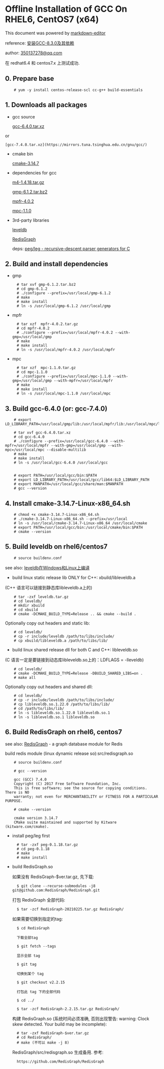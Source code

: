 # Offline Installation of GCC On RHEL6, CentOS7 (x64)

This document was powered by [markdown-editor](https://jbt.github.io/markdown-editor/)

reference: [安装GCC-8.3.0及其依赖](https://www.cnblogs.com/aquester/p/10799125.html)

author: 350137278@qq.com

在 redhat6.4 和 centos7.x 上测试成功.


## 0. Prepare base

        # yum -y install centos-release-scl cc-g++ build-essentials

## 1. Downloads all packages

- gcc source

    [gcc-6.4.0.tar.xz](https://mirrors.tuna.tsinghua.edu.cn/gnu/gcc/)

or

    [gcc-7.4.0.tar.xz](https://mirrors.tuna.tsinghua.edu.cn/gnu/gcc/)
    
- cmake bin

    [cmake-3.14.7](https://cmake.org/files/v3.14/cmake-3.14.7-Linux-x86_64.sh)

- dependencies for gcc

    [m4-1.4.18.tar.gz](https://mirrors.tuna.tsinghua.edu.cn/gnu/m4/)

    [gmp-6.1.2.tar.bz2](https://mirrors.tuna.tsinghua.edu.cn/gnu/gmp/)

    [mpfr-4.0.2](https://mirrors.tuna.tsinghua.edu.cn/gnu/mpfr/)

    [mpc-1.1.0](https://mirrors.tuna.tsinghua.edu.cn/gnu/mpc/)

 - 3rd-party libraries
 
    [leveldb](https://github.com/google/leveldb)
    
    [RedisGraph](https://github.com/RedisGraph/RedisGraph)

    deps: [peg/leg - recursive-descent parser generators for C](https://www.piumarta.com/software/peg/peg-0.1.18.tar.gz)

## 2. Build and install dependencies

- gmp

        # tar xvf gmp-6.1.2.tar.bz2
        # cd gmp-6.1.2
        # ./configure --prefix=/usr/local/gmp-6.1.2
        # make
        # make install
        # ln -s /usr/local/gmp-6.1.2 /usr/local/gmp

- mpfr

        # tar xzf  mpfr-4.0.2.tar.gz
        # cd mpfr-4.0.2
        # ./configure --prefix=/usr/local/mpfr-4.0.2 --with-gmp=/usr/local/gmp
        # make
        # make install
        # ln -s /usr/local/mpfr-4.0.2 /usr/local/mpfr

- mpc

        # tar xzf  mpc-1.1.0.tar.gz
        # cd mpc-1.1.0
        # ./configure --prefix=/usr/local/mpc-1.1.0 --with-gmp=/usr/local/gmp --with-mpfr=/usr/local/mpfr
        # make
        # make install
        # ln -s /usr/local/mpc-1.1.0 /usr/local/mpc

## 3. Build gcc-6.4.0 (or: gcc-7.4.0)

        # export LD_LIBRARY_PATH=/usr/local/gmp/lib:/usr/local/mpfr/lib:/usr/local/mpc/lib:$LD_LIBRARY_PATH

        # tar xvf gcc-6.4.0.tar.xz
        # cd gcc-6.4.0
        # ./configure --prefix=/usr/local/gcc-6.4.0 --with-mpfr=/usr/local/mpfr --with-gmp=/usr/local/gmp --with-mpc=/usr/local/mpc --disable-multilib
        # make
        # make install
        # ln -s /usr/local/gcc-6.4.0 /usr/local/gcc


        # export PATH=/usr/local/gcc/bin:$PATH
        # export LD_LIBRARY_PATH=/usr/local/gcc/lib64:$LD_LIBRARY_PATH
        # export MANPATH=/usr/local/gcc/share/man:$MANPATH
        # gcc --version

## 4. Install cmake-3.14.7-Linux-x86_64.sh

        # chmod +x cmake-3.14.7-Linux-x86_64.sh
        # ./cmake-3.14.7-Linux-x86_64.sh --prefix=/usr/local
        # ln -s /usr/local/cmake-3.14.7-Linux-x86_64 /usr/local/cmake
        # export PATH=/usr/local/gcc/bin:/usr/local/cmake/bin:$PATH
        # cmake --version


## 5. Build leveldb on rhel6/centos7

        # source buildenv.conf

see also: [leveldb在Windows和Linux上编译](https://blog.csdn.net/ubuntu64fan/article/details/102932752)

- build linux static release lib ONLY for C++:  xbuild/libleveldb.a

(C++ 语言可以链接到静态库libleveldb.a上的)

        # tar -zxf leveldb.tar.gz
        # cd leveldb/
        # mkdir xbuild
        # cd xbuild
        # cmake -DCMAKE_BUILD_TYPE=Release .. && cmake --build .

Optionally copy out headers and static lib:

        # cd leveldb/
        # cp -r include/leveldb /path/to/libs/include/
        # cp xbuild/libleveldb.a /path/to/libs/lib/

- build linux shared release dll for both C and C++:  libleveldb.so

(C 语言一定是要链接到动态库libleveldb.so上的：LDFLAGS = -lleveldb)

        # cd leveldb/
        # cmake -DCMAKE_BUILD_TYPE=Release -DBUILD_SHARED_LIBS=on .
        # make all

Optionally copy out headers and shared dll:

        # cd leveldb/
        # cp -r include/leveldb /path/to/libs/include/
        # cp libleveldb.so.1.22.0 /path/to/libs/lib/
        # cd /path/to/libs/lib/
        # ln -s libleveldb.so.1.22.0 libleveldb.so.1
        # ln -s libleveldb.so.1 libleveldb.so


## 6. Build RedisGraph on rhel6, centos7

see also: [RedisGraph](https://oss.redislabs.com/redisgraph/) - a graph database module for Redis

build redis module (linux dynamic release so):src/redisgraph.so

        # source buildenv.conf

        # gcc --version
        
        gcc (GCC) 7.4.0
        Copyright (C) 2017 Free Software Foundation, Inc.
        This is free software; see the source for copying conditions.  There is NO
        warranty; not even for MERCHANTABILITY or FITNESS FOR A PARTICULAR PURPOSE.
        
        # cmake --version

        cmake version 3.14.7
        CMake suite maintained and supported by Kitware (kitware.com/cmake).        


- install peg/leg first

        # tar -zxf peg-0.1.18.tar.gz
        # cd peg-0.1.18
        # make
        # make install

- build RedisGraph.so

    如果没有 RedisGraph-$ver.tar.gz, 先下载:

        $ git clone --recurse-submodules -j8 git@github.com:RedisGraph/RedisGraph.git

    打包 RedisGraph 全部代码:
    
        $ tar -zcf RedisGraph-20210225.tar.gz RedisGraph/

    如果需要切换到指定的tag:

        $ cd RedisGraph

        下载全部tag

        $ git fetch --tags
        
        显示全部 tag

        $ git tag

        切换到某个 tag

        $ git checkout v2.2.15
        
        打包此 tag 下的全部代码

        $ cd ../

        $ tar -zcf RedisGraph-2.2.15.tar.gz RedisGraph/

    构建 RedisGraph.so (系统时间必须准确, 否则出现警告: warning:  Clock skew detected.  Your build may be incomplete):

        # tar -zxf RedisGraph-$ver.tar.gz
        # cd RedisGraph/
        # make (不可以 make -j 8)

    RedisGraph/src/redisgraph.so 生成备用. 参考:

        https://github.com/RedisGraph/RedisGraph
